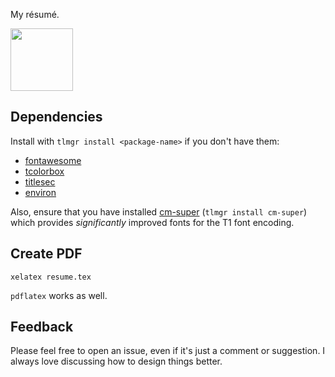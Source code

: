 My résumé.

<img
    width="100"
    height="100"
    src="https://user-images.githubusercontent.com/452309/174818847-dbf1133a-1dc7-4f09-98ab-f66fb10559b3.png" />

Dependencies
------------

Install with `tlmgr install <package-name>` if you don't have them:

- [fontawesome](https://ctan.org/pkg/fontawesome)
- [tcolorbox](https://ctan.org/pkg/tcolorbox)
- [titlesec](https://ctan.org/pkg/titlesec)
- [environ](https://ctan.org/pkg/environ)

Also, ensure that you have installed [cm-super](https://ctan.org/pkg/cm-super)
(`tlmgr install cm-super`) which provides _significantly_ improved fonts for the
T1 font encoding.

Create PDF
----------

``` shell
xelatex resume.tex
```

`pdflatex` works as well.

Feedback
--------

Please feel free to open an issue, even if it's just a comment or suggestion. I
always love discussing how to design things better.
